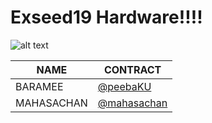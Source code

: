 # Exseed19 Hardware!!!!

![alt text](https://www.1belief.com/wp-content/uploads/2021/07/08140720215123183291-1belief.jpg)

| NAME | CONTRACT |
| --- | --- |
| BARAMEE  |[@peebaKU](https:/github.com/peebaKU/) |
| MAHASACHAN |[@mahasachan](https://github.com/mahasachan)|


